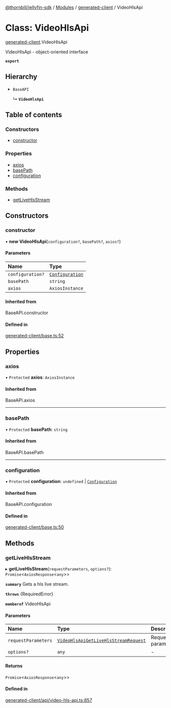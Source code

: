 [@thornbill/jellyfin-sdk](../README.md) / [Modules](../modules.md) / [generated-client](../modules/generated_client.md) / VideoHlsApi

# Class: VideoHlsApi

[generated-client](../modules/generated_client.md).VideoHlsApi

VideoHlsApi - object-oriented interface

**`export`**

## Hierarchy

- `BaseAPI`

  ↳ **`VideoHlsApi`**

## Table of contents

### Constructors

- [constructor](generated_client.VideoHlsApi.md#constructor)

### Properties

- [axios](generated_client.VideoHlsApi.md#axios)
- [basePath](generated_client.VideoHlsApi.md#basepath)
- [configuration](generated_client.VideoHlsApi.md#configuration)

### Methods

- [getLiveHlsStream](generated_client.VideoHlsApi.md#getlivehlsstream)

## Constructors

### constructor

• **new VideoHlsApi**(`configuration?`, `basePath?`, `axios?`)

#### Parameters

| Name | Type |
| :------ | :------ |
| `configuration?` | [`Configuration`](generated_client.Configuration.md) |
| `basePath` | `string` |
| `axios` | `AxiosInstance` |

#### Inherited from

BaseAPI.constructor

#### Defined in

[generated-client/base.ts:52](https://github.com/thornbill/jellyfin-sdk-typescript/blob/c65c42e/src/generated-client/base.ts#L52)

## Properties

### axios

• `Protected` **axios**: `AxiosInstance`

#### Inherited from

BaseAPI.axios

___

### basePath

• `Protected` **basePath**: `string`

#### Inherited from

BaseAPI.basePath

___

### configuration

• `Protected` **configuration**: `undefined` \| [`Configuration`](generated_client.Configuration.md)

#### Inherited from

BaseAPI.configuration

#### Defined in

[generated-client/base.ts:50](https://github.com/thornbill/jellyfin-sdk-typescript/blob/c65c42e/src/generated-client/base.ts#L50)

## Methods

### getLiveHlsStream

▸ **getLiveHlsStream**(`requestParameters`, `options?`): `Promise`<`AxiosResponse`<`any`\>\>

**`summary`** Gets a hls live stream.

**`throws`** {RequiredError}

**`memberof`** VideoHlsApi

#### Parameters

| Name | Type | Description |
| :------ | :------ | :------ |
| `requestParameters` | [`VideoHlsApiGetLiveHlsStreamRequest`](../interfaces/generated_client.VideoHlsApiGetLiveHlsStreamRequest.md) | Request parameters. |
| `options?` | `any` | - |

#### Returns

`Promise`<`AxiosResponse`<`any`\>\>

#### Defined in

[generated-client/api/video-hls-api.ts:857](https://github.com/thornbill/jellyfin-sdk-typescript/blob/c65c42e/src/generated-client/api/video-hls-api.ts#L857)
